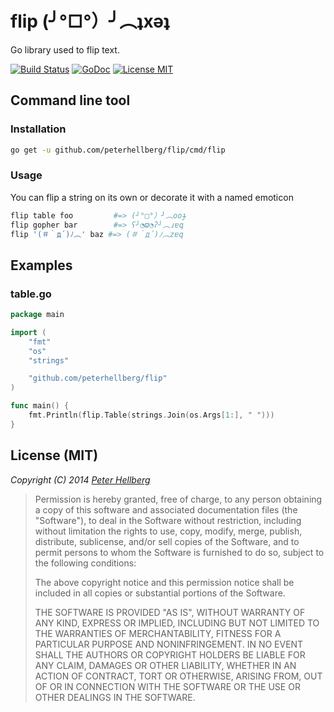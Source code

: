 flip (╯°□°）╯︵ʇxǝʇ
===================

Go library used to flip text.

[![Build Status](https://travis-ci.org/peterhellberg/flip.svg?branch=master)](https://travis-ci.org/peterhellberg/flip)
[![GoDoc](https://img.shields.io/badge/godoc-reference-blue.svg?style=flat)](https://godoc.org/github.com/peterhellberg/flip)
[![License MIT](https://img.shields.io/badge/license-MIT-lightgrey.svg?style=flat)](https://github.com/peterhellberg/flip#license-mit)

## Command line tool

### Installation

```bash
go get -u github.com/peterhellberg/flip/cmd/flip
```

### Usage

You can flip a string on its own or decorate it with a named emoticon

```bash
flip table foo         #=> (╯°□°）╯︵ooɟ
flip gopher bar        #=> ʕ╯◔ϖ◔ʔ╯︵ɹɐq
flip '(＃｀д´)ﾉ︵' baz #=> (＃｀д´)ﾉ︵zɐq
```

## Examples

### table.go

```go
package main

import (
	"fmt"
	"os"
	"strings"

	"github.com/peterhellberg/flip"
)

func main() {
	fmt.Println(flip.Table(strings.Join(os.Args[1:], " ")))
}
```

## License (MIT)

*Copyright (C) 2014 [Peter Hellberg](http://c7.se/)*

> Permission is hereby granted, free of charge, to any person obtaining
> a copy of this software and associated documentation files (the "Software"),
> to deal in the Software without restriction, including without limitation
> the rights to use, copy, modify, merge, publish, distribute, sublicense,
> and/or sell copies of the Software, and to permit persons to whom the
> Software is furnished to do so, subject to the following conditions:
>
> The above copyright notice and this permission notice shall be included
> in all copies or substantial portions of the Software.
>
> THE SOFTWARE IS PROVIDED "AS IS", WITHOUT WARRANTY OF ANY KIND,
> EXPRESS OR IMPLIED, INCLUDING BUT NOT LIMITED TO THE WARRANTIES
> OF MERCHANTABILITY, FITNESS FOR A PARTICULAR PURPOSE AND NONINFRINGEMENT.
> IN NO EVENT SHALL THE AUTHORS OR COPYRIGHT HOLDERS BE LIABLE FOR ANY CLAIM,
> DAMAGES OR OTHER LIABILITY, WHETHER IN AN ACTION OF CONTRACT,
> TORT OR OTHERWISE, ARISING FROM, OUT OF OR IN CONNECTION WITH THE SOFTWARE
> OR THE USE OR OTHER DEALINGS IN THE SOFTWARE.
